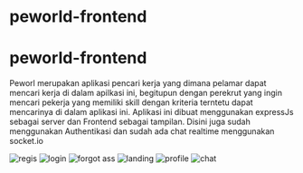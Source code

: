 # peworld-frontend

# peworld-frontend

Peworl merupakan aplikasi pencari kerja yang dimana pelamar dapat mencari kerja di dalam apilkasi ini, 
begitupun dengan perekrut yang ingin mencari pekerja yang memiliki skill dengan kriteria terntetu dapat
mencarinya di dalam aplikasi ini.
Aplikasi ini dibuat menggunakan expressJs sebagai server dan Frontend sebagai tampilan.
Disini juga sudah menggunakan Authentikasi dan sudah ada chat realtime menggunakan socket.io




![regis](https://user-images.githubusercontent.com/53321389/96069662-de414680-0ec8-11eb-94d7-26a87b167065.PNG)
![login](https://user-images.githubusercontent.com/53321389/96069672-e0a3a080-0ec8-11eb-80f0-929e72458a6c.PNG)
![forgot ass](https://user-images.githubusercontent.com/53321389/96069676-e1d4cd80-0ec8-11eb-974e-460a69584c92.PNG)
![landing](https://user-images.githubusercontent.com/53321389/96069680-e305fa80-0ec8-11eb-92e5-614a37930faf.PNG)
![profile](https://user-images.githubusercontent.com/53321389/96074307-8e677d00-0ed2-11eb-9670-eced87750029.PNG)
![chat](https://user-images.githubusercontent.com/53321389/96074570-341aec00-0ed3-11eb-8516-9a0a494a2f2f.PNG)
